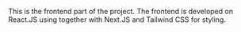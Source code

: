 This is the frontend part of the project. The frontend is developed on React.JS using together with Next.JS and Tailwind CSS for styling. 
